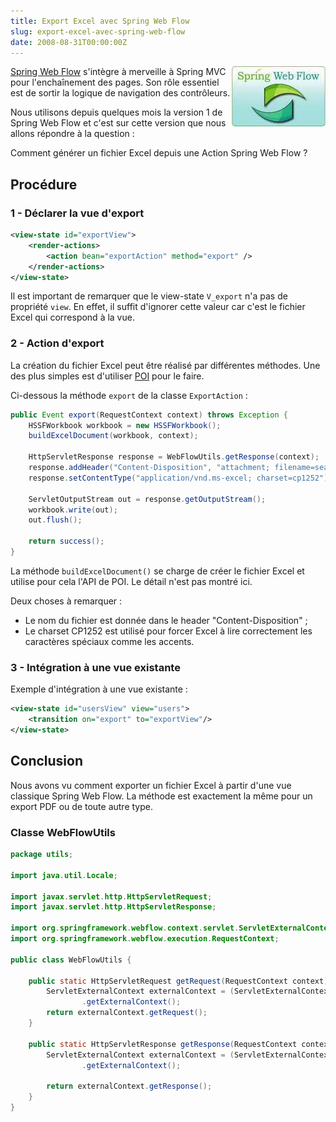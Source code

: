```yaml
--- 
title: Export Excel avec Spring Web Flow
slug: export-excel-avec-spring-web-flow
date: 2008-08-31T00:00:00Z
---
```


<img src="/assets/images/posts/spring-webflow-logo.jpg" style="float:right"/>

[Spring Web Flow](http://www.springframework.org/webflow) s'intègre à merveille à Spring MVC pour l'enchaînement des pages. Son rôle essentiel est de sortir la logique de navigation des contrôleurs.

Nous utilisons depuis quelques mois la version 1 de Spring Web Flow et c'est sur cette version que nous allons répondre à la question :

Comment générer un fichier Excel depuis une Action Spring Web Flow ?

## Procédure

### 1 - Déclarer la vue d'export

```xml
<view-state id="exportView">
    <render-actions>
        <action bean="exportAction" method="export" />
    </render-actions>
</view-state>
```

Il est important de remarquer que le view-state `V_export` n'a pas de propriété `view`. En effet, il suffit d'ignorer cette valeur car c'est le fichier Excel qui correspond à la vue.

### 2 - Action d'export

La création du fichier Excel peut être réalisé par différentes méthodes. Une des plus simples est d'utiliser [POI](http://poi.apache.org/) pour le faire.

Ci-dessous la méthode `export` de la classe `ExportAction` :

```java
public Event export(RequestContext context) throws Exception {
    HSSFWorkbook workbook = new HSSFWorkbook();
    buildExcelDocument(workbook, context);

    HttpServletResponse response = WebFlowUtils.getResponse(context);
    response.addHeader("Content-Disposition", "attachment; filename=search.xls");
    response.setContentType("application/vnd.ms-excel; charset=cp1252");

    ServletOutputStream out = response.getOutputStream();
    workbook.write(out);
    out.flush();

    return success();
}
```

La méthode `buildExcelDocument()` se charge de créer le fichier Excel et utilise pour cela l'API de POI. Le détail n'est pas montré ici.

Deux choses à remarquer :

* Le nom du fichier est donnée dans le header "Content-Disposition" ;
* Le charset CP1252 est utilisé pour forcer Excel à lire correctement les caractères spéciaux comme les accents.

### 3 - Intégration à une vue existante

Exemple d'intégration à une vue existante :

```xml
<view-state id="usersView" view="users">
    <transition on="export" to="exportView"/>
</view-state>
```

## Conclusion

Nous avons vu comment exporter un fichier Excel à partir d'une vue classique Spring Web Flow. La méthode est exactement la même pour un export PDF ou de toute autre type.

### Classe WebFlowUtils

```java
package utils;

import java.util.Locale;

import javax.servlet.http.HttpServletRequest;
import javax.servlet.http.HttpServletResponse;

import org.springframework.webflow.context.servlet.ServletExternalContext;
import org.springframework.webflow.execution.RequestContext;

public class WebFlowUtils {

    public static HttpServletRequest getRequest(RequestContext context) {
        ServletExternalContext externalContext = (ServletExternalContext) context
                .getExternalContext();
        return externalContext.getRequest();
    }

    public static HttpServletResponse getResponse(RequestContext context) {
        ServletExternalContext externalContext = (ServletExternalContext) context
                .getExternalContext();

        return externalContext.getResponse();
    }
}
```
